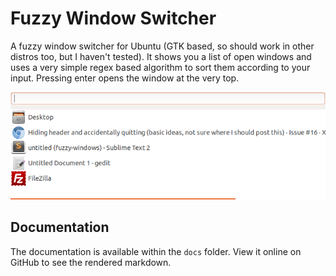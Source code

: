 # Fuzzy Window Switcher

A fuzzy window switcher for Ubuntu (GTK based, so should work in other distros too, but I haven't tested). It shows you a list of open windows and uses a very simple regex based algorithm to sort them according to your input. Pressing enter opens the window at the very top.

![Fuzzy Windows](docs/images/fw.png)

## Documentation

The documentation is available within the `docs` folder. View it online on GitHub to see the rendered markdown.
